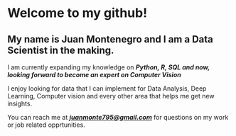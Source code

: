 # Welcome to my github! 

## My name is Juan Montenegro and I am a Data Scientist in the making. 

I am currently expanding my knowledge on ***Python, R, SQL and now, looking forward to become an expert on Computer Vision*** 

I enjoy looking for data that I can implement for Data Analysis, Deep Learning, Computer vision and every other area that helps me get new insights.

You can reach me at ***juanmonte795@gmail.com*** for questions on my work or job related opprtunities. 
